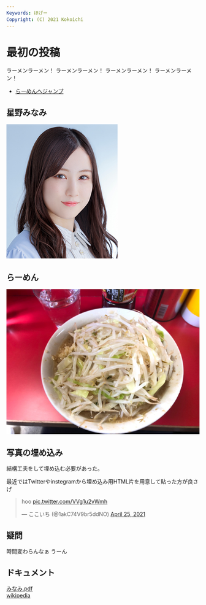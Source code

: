 ```yaml
---
Keywords: ほげー
Copyright: (C) 2021 Kokoichi
---
```


# 最初の投稿

ラーメンラーメン！ ラーメンラーメン！ ラーメンラーメン！ ラーメンラーメン！

- [らーめんへジャンプ](#lamen)

## 星野みなみ

![星野みなみ](./minami.jpg)

## <span id="lamen">らーめん</span>

![](S__2777092.jpg)


## 写真の埋め込み

結構工夫をして埋め込む必要があった。

最近ではTwitterやinstegramから埋め込み用HTML片を用意して貼った方が良さげ

<blockquote class="twitter-tweet"><p lang="und" dir="ltr">hoo <a href="https://t.co/VVg1u2vWmh">pic.twitter.com/VVg1u2vWmh</a></p>&mdash; ここいち (@1akC74V9br5ddNO) <a href="https://twitter.com/1akC74V9br5ddNO/status/1386244685073588228?ref_src=twsrc%5Etfw">April 25, 2021</a></blockquote> <script async src="https://platform.twitter.com/widgets.js" charset="utf-8"></script>

## 疑問

時間変わらんなぁ
うーん

## ドキュメント
[みなみ.pdf](minami.pdf)  
[wikipedia](https://ja.wikipedia.org/wiki/%E6%98%9F%E9%87%8E%E3%81%BF%E3%81%AA%E3%81%BF[wikipedia])
